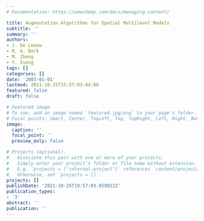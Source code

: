 ```yaml
---
# Documentation: https://wowchemy.com/docs/managing-content/

title: Augmentation Algorithms for Spatial Multilevel Models
subtitle: ''
summary: ''
authors:
- J. De Leeuw
- R. A. Berk
- M. Zheng
- Y. Xiong
tags: []
categories: []
date: '2003-01-01'
lastmod: 2021-10-25T15:57:03-04:00
featured: false
draft: false

# Featured image
# To use, add an image named `featured.jpg/png` to your page's folder.
# Focal points: Smart, Center, TopLeft, Top, TopRight, Left, Right, BottomLeft, Bottom, BottomRight.
image:
  caption: ''
  focal_point: ''
  preview_only: false

# Projects (optional).
#   Associate this post with one or more of your projects.
#   Simply enter your project's folder or file name without extension.
#   E.g. `projects = ["internal-project"]` references `content/project/deep-learning/index.md`.
#   Otherwise, set `projects = []`.
projects: []
publishDate: '2021-10-25T19:57:03.059922Z'
publication_types:
- '3'
abstract: ''
publication: ''
---
```

